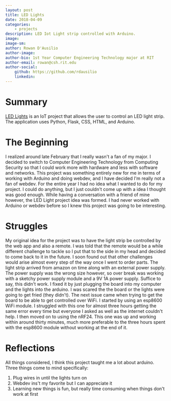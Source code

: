 ```yaml
---
layout: post
title: LED Lights
date: 2018-04-09
categories:
    - projects
description: LED Iot Light strip controlled with Arduino.
image:
image-sm:
author: Rowan D'Ausilio
author-image:
author-bio: 1st Year Computer Engineering Technology major at RIT
author-email: rowan@csh.rit.edu
author-social:
    github: https://github.com/rdausilio
    linkedin:
---
```


# Summary
[LED Lights](https://github.com/rdausilio/LED_Lights) is an IoT project that allows the user to control an LED light strip. The application uses Python, Flask, CSS, HTML, and Arduino.

# The Beginning
I realized around late February that I really wasn't a fan of my major. I decided to switch to Computer Engineering Technology from Computing Security so that I could work more with hardware and less with software and networks. This project was something entirely new for me in terms of working with Arduino and doing webdev, and I have decided I'm really not a fan of webdev. For the entire year I had no idea what I wanted to do for my project. I could do anything, but I just couldn't come up with a idea I thought was good enough. While having a conversation with a friend of mine however, the LED Light project idea was formed. I had never worked with Arduino or webdev before so I knew this project was going to be interesting.

# Struggles
My original idea for the project was to have the light strip be controlled by the web app and also a remote. I was told that the remote would be a while different challenge to tackle so I put that to the side in my head and decided to come back to it in the future. I soon found out that other challenges would arise almost every step of the way once I went to order parts. The light strip arrived from amazon on time along with an external power supply. The power supply was the wrong size however, so over break was working with a sketchy power supply module and a 9V 1A power supply. Suffice to say, this didn't work. I fixed it by just plugging the board into my computer and the lights into the arduino. I was scared the the board or the lights were going to get fried (they didn't). The next issue came when trying to get the board to be able to get controlled over WiFi. I started by using an esp8600 WiFi module. I struggled with this one for almost three hours getting the same error every time but everyone I asked as well as the internet couldn't help. I then moved on to using the nRF24. This one was up and working within around thirty minutes, much more preferable to the three hours spent with the esp8600 module without working at the end of it. 

# Reflections
All things considered, I think this project taught me a lot about arduino. Three things come to mind specifically:
1. Plug wires in until the lights turn on
2. Webdev ins't my favorite but I can appreciate it
3. Learning new things is fun, but really time consuming when things don't work at first
